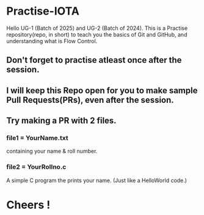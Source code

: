 # Practise-IOTA

Hello UG-1 (Batch of 2025) and UG-2 (Batch of 2024).
This is a Practise repository(repo, in short) to teach you the basics of Git and GitHub, and understanding what is Flow Control.

## Don't forget to practise atleast once after the session. 

## **I will keep this Repo open for you to make sample Pull Requests(PRs), even after the session.**

## Try making a PR with 2 files.

### file1 = YourName.txt 
  containing your name & roll number.
### file2 = YourRollno.c
  A simple C program the prints your name. (Just like a HelloWorld code.)
# Cheers !

